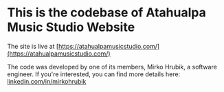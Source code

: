 # This is the codebase of Atahualpa Music Studio Website

The site is live at [https://atahualpamusicstudio.com/](https://atahualpamusicstudio.com/)


The code was developed by one of its members, Mirko Hrubik, a software engineer. If you're interested, you can find more details here: [linkedin.com/in/mirkohrubik](https://www.linkedin.com/in/mirkohrubik/)
